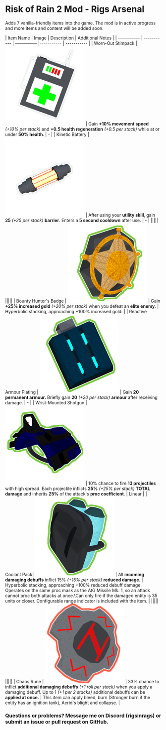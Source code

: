 # Risk of Rain 2 Mod - Rigs Arsenal
Adds 7 vanilla-friendly items into the game. The mod is in active progress and more items and content will be added soon.

| Item Name | Image | Description | Additional Notes |
| ----------- | ----------- | ----------- |----------- | ----------- |
| Worn-Out Stimpack | ![Worn Out Stimpack](/UnityProject/Assets/Materials/Item/WornOutStimpack/WornOutStimpack.png) | Gain **+10% movement speed** *(+10% per stack)* and **+0.5 health regeneration** *(+0.5 per stack)* while at or under **50% health**. | - |
| Kinetic Battery | ![Kinetic Battery](/UnityProject/Assets/Materials/Item/KineticBattery/KineticBattery.PNG) | After using your **utility skill**, gain **25** *(+25 per stack)* **barrier**. Enters a **5 second cooldown** after use. | - |
|||||
|||||
| Bounty Hunter's Badge | ![Bounty Hunter's Badge](/UnityProject/Assets/Materials/Item/BountyHunterBadge/BountyHunterBadge.png) | Gain **+25% increased gold** *(+20% per stack)* when you defeat an **elite enemy**. | Hyperbolic stacking, approaching +100% increased gold. |
| Reactive Armour Plating | ![Reactive Armour Plating](/UnityProject/Assets/Materials/Item/ReactiveArmourPlate/ReactiveArmourPlating.png) | Gain **20 permanent armour.** Briefly gain **20** *(+20 per stack)* **armour** after receiving damage. | - |
| Wrist-Mounted Shotgun | ![Wrist-Mounted Shotgun](/UnityProject/Assets/Materials/Item/WristMountedShotgun/WristMountedShotgun.png) | 10% chance to fire **13 projectiles** with high spread. Each projectile inflicts **25%** *(+25% per stack)* **TOTAL damage** and inherits **25%** of the attack's **proc coefficient**. | Linear |
| Coolant Pack| ![Coolant Pack](/UnityProject/Assets/Materials/Item/CoolantPack/CoolantPack.png) | All **incoming damaging debuffs** inflict 15% *(+15% per stack)* **reduced damage**. | Hyperbolic stacking, approaching +100% reduced debuff damage. Operates on the same proc mask as the AtG Missile Mk. 1, so an attack cannot proc both attacks at once.\Can only fire if the damaged entity is 35 units or closer. Configurable range indicator is included with the item. |
|||||
|||||
| Chaos Rune | ![ChaosRune](/UnityProject/Assets/Materials/Item/ChaosRune/ChaosRune.png) | 33% chance to inflict **additional damaging debuffs** *(+1 roll per stack)* when you apply a damaging debuff. Up to 1 *(+1 per 2 stacks)* additional debuffs can be **applied at once.** | This item can apply bleed, burn (Stronger burn if the entity has an ignition tank), Acrid's blight and collapse. |


### Questions or problems? Message me on Discord (rigsinrags) or submit an issue or pull request on GitHub.
